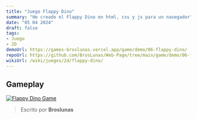 ```yaml
---
title: "Juego Flappy Dino"
summary: "He creado el Flappy Dino en html, css y js para un navegador"
date: "05 04 2024"
draft: false
tags:
- Juego
- 2D
demoUrl: https://games-broslunas.vercel.app/game/demo/06-flappy-dino/
repoUrl: https://github.com/BrosLunas/Web-Page/tree/main/game/demo/06-flappy-dino/
wikiUrl: /wiki/juegos/2d/flappy-dino/
---
```


## Gameplay
[![Flappy Dino Game](/img/games/flappy-dino.png)](/video/gameplay/flappy-dino.mp4)

> Escrito por **Broslunas**
